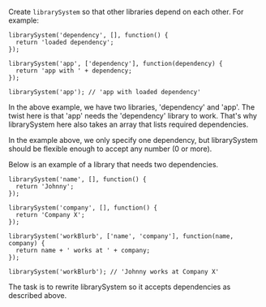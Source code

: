  Create ```librarySystem``` so that other libraries depend on each other. For example:
```
librarySystem('dependency', [], function() {
  return 'loaded dependency';
});

librarySystem('app', ['dependency'], function(dependency) {
  return 'app with ' + dependency;
});

librarySystem('app'); // 'app with loaded dependency'
```
In the above example, we have two libraries, 'dependency' and 'app'. The twist here is that 'app' needs the 'dependency' library to work. That's why librarySystem here also takes an array that lists required dependencies.

In the example above, we only specify one dependency, but librarySystem should be flexible enough to accept any number (0 or more).

Below is an example of a library that needs two dependencies.
```
librarySystem('name', [], function() {
  return 'Johnny';
});

librarySystem('company', [], function() {
  return 'Company X';
});

librarySystem('workBlurb', ['name', 'company'], function(name, company) {
  return name + ' works at ' + company;
});

librarySystem('workBlurb'); // 'Johnny works at Company X'
```
The task is to rewrite librarySystem so it accepts dependencies as described above.
